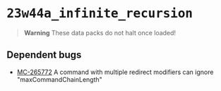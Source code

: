 # <samp>23w44a_infinite_recursion</samp>

> **Warning**
> These data packs do not halt once loaded!

## Dependent bugs

- [MC-265772](https://bugs.mojang.com/browse/MC-265772) A command with multiple redirect modifiers can ignore "maxCommandChainLength"
